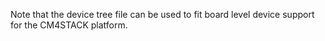 Note that the device tree file can be used to fit board level device support for the CM4STACK platform.